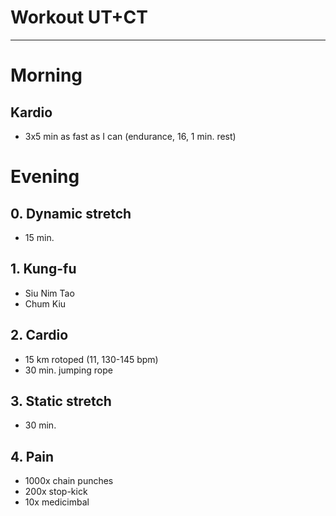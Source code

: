 # Workout UT+CT
---
# Morning
## Kardio
* 3x5 min as fast as I can (endurance, 16, 1 min. rest)

# Evening
## 0. Dynamic stretch
* 15 min.
## 1. Kung-fu
* Siu Nim Tao
* Chum Kiu
## 2. Cardio
* 15 km rotoped (11, 130-145 bpm)
* 30 min. jumping rope
## 3. Static stretch
* 30 min.
## 4. Pain
* 1000x chain punches
* 200x stop-kick
* 10x medicimbal
